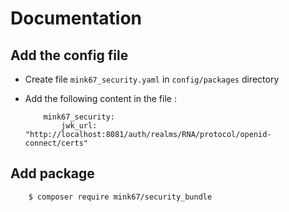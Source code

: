 # Documentation 

## Add the config file

- Create file `mink67_security.yaml` in `config/packages` directory

- Add the following content in the file :

    ```
        mink67_security:
            jwk_url: "http://localhost:8081/auth/realms/RNA/protocol/openid-connect/certs"
    
    ```

## Add package 

```    
    $ composer require mink67/security_bundle
```

    